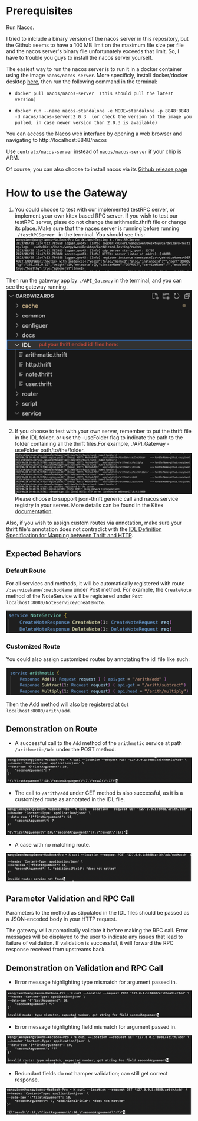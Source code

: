# Prerequisites
Run Nacos. 

I tried to inlclude a binary version of the nacos server in this repository, but the Github seems to have a 100 MB limit on the maximum file size per file and the nacos server's binary file unfortunately exceeds that limit. So, I have to trouble you guys to install the nacos server yourself.

The easiest way to run the nacos server is to run it in a docker container using the image `nacos/nacos-server`. More specificly, install docker/docker desktop [here](https://www.docker.com/products/docker-desktop/), then run the following command in the terminal:
-     docker pull nacos/nacos-server  (this should pull the latest version)
-     docker run --name nacos-standalone -e MODE=standalone -p 8848:8848 -d nacos/nacos-server:2.0.3  (or check the version of the image you pulled, in case newer version than 2.0.3 is available)

You can access the Nacos web interface by opening a web browser and navigating to http://localhost:8848/nacos

Use `centralx/nacos-server` instead of `nacos/nacos-server` if your chip is ARM. 

Of course, you can also choose to install nacos via its [Github release page](https://github.com/alibaba/nacos/releases)

# How to use the Gateway
1. You could choose to test with our implemented testRPC server, or implement your own kitex based RPC server. 
If you wish to test our testRPC server, plase do not change the arithmetic.thrift file or change its place. Make sure that the naces server is running before running `./testRPCServer ` in the terminal. You should see this:
![Image 0](images/image%200.png)

Then run the gateway app by `./API_Gateway` in the terminal, and you can see the gateway running.
![Image 1](images/image%201.png)

2. If you choose to test with your own server, remember to put the thrift file in the IDL folder, or use the -useFolder flag to indicate the path to the folder containing all the thrift files.For example, ./API_Gateway -useFolder path/to/the/folder. 
![Image 2](images/image%202.png)
Please choose to support json-thrift generic call and nacos service registry in your server. More details can be found in the Kitex [documentation](https://www.cloudwego.io/docs/kitex/tutorials/advanced-feature/generic-call/).


Also, if you wish to assign custom routes via annotation, make sure your thrift file's annotation does not contradict with the [IDL Definition Specification for Mapping between Thrift and HTTP](https://www.cloudwego.io/docs/kitex/tutorials/advanced-feature/generic-call/thrift_idl_annotation_standards/).



## Expected Behaviors
### Default Route
For all services and methods, it will be automatically registered with route `/:serviceName/:methodName` under Post method. 
For example, the `CreateNote` method of the NoteService will be registered under `Post localhost:8080/NoteService/CreateNote`.

![Image 3](images/image%203.png)


### Customized Route
You could also assign customized routes by annotating the idl file like such:

![Image 4](images/image%204.png)

Then the Add method will also be registered at `Get localhost:8080/arith/add`.

## Demonstration on Route
- A successful call to the `Add` method of the `arithmetic` service at path `/arithmetic/Add` under the POST method.
  
![Image 5](images/image%205.png)

- The call to `/arith/add` under GET method is also successful, as it is a customized route as annotated in the IDL file.
  
![Image 7](images/image%207.png)

- A case with no matching route.
 
 ![Image 6](images/image%206.png)


## Parameter Validation and RPC Call
Parameters to the method as stipulated in the IDL files should be passed as a JSON-encoded body in your HTTP request.

The gateway will automatically validate it before making the RPC call. Error messages will be displayed to the user to indicate any issues that lead to failure of validation. If validation is successful, it will forward the RPC response received from upstreams back.

## Demonstration on Validation and RPC Call
- Error message highlighting type mismatch for argument passed in.

![Image 8](images/image%208.png)

- Error message highlighting field mismatch for argument passed in.

![Image 9](images/image%209.png)

- Redundant fields do not hamper validation; can still get correct response.

![Image 10](images/image%2010.png)



